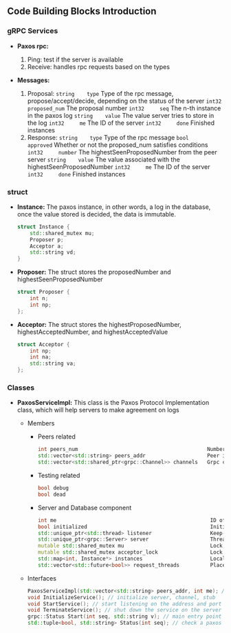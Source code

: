 ## Code Building Blocks Introduction

### gRPC Services 
* **Paxos rpc:** 
    1. Ping: test if the server is available
    2. Receive: handles rpc requests based on the types

* **Messages:** 
    1. Proposal:
        ``string    type``               Type of the rpc message, propose/accept/decide, depending on the status of the server
        ``int32     proposed_num``       The proposal number
        ``int32     seq``                The n-th instance in the paxos log
        ``string    value``              The value server tries to store in the log
        ``int32     me``                 The ID of the server
        ``int32     done``               Finished instances
    2. Response:
        ``string    type``               Type of the rpc message
        ``bool      approved``           Whether or not the proposed_num satisfies conditions 
        ``int32     number``             The highestSeenProposedNumber from the peer server 
        ``string    value``              The value associated with the highestSeenProposedNumber
        ``int32     me``                 The ID of the server
        ``int32     done``               Finished instances

### struct
* **Instance:** The paxos instance, in other words, a log in the database, once the value stored is decided, the data is immutable.
    ```C++
    struct Instance {
        std::shared_mutex mu;
        Proposer p;
        Acceptor a;
        std::string vd;
    }
    ```

* **Proposer:** The struct stores the proposedNumber and highestSeenProposedNumber
    ```C++
    struct Proposer {
        int n;
        int np;
    };
    ```

* **Acceptor:** The struct stores the highestProposedNumber, highestAcceptedNumber, and highestAcceptedValue
    ```C++
    struct Acceptor {
        int np;
        int na;
        std::string va;
    };
    ```

### Classes
* **PaxosServiceImpl:** This class is the Paxos Protocol Implementation class, which will help servers to make agreement on logs
    * Members
        - Peers related
            ```C++
            int peers_num                                          Number of nodes in the system 
            std::vector<std::string> peers_addr                    Peer ip address and port number
            std::vector<std::shared_ptr<grpc::Channel>> channels   Grpc channels
            ```
        - Testing related 
            ```C++
            bool debug
            bool dead
            ```
        - Server and Database component
            ```C++
            int me                                                  ID of the node
            bool initialized                                        Initiation parameter
            std::unique_ptr<std::thread> listener                   Keep-alive Server listening all the time
            std::unique_ptr<grpc::Server> server                    Thread runs the lisenting server
            mutable std::shared_mutex mu                            Lock on the operations               
            mutable std::shared_mutex acceptor_lock                 Lock on the requests
            std::map<int, Instance*> instances                      Local replication stores the decided values 
            std::vector<std::future<bool>> request_threads          Placeholder for different requests        
            ```
            
    * Interfaces
        ```C++
        PaxosServiceImpl(std::vector<std::string> peers_addr, int me); // constructor
        void InitializeService(); // initialize server, channel, stub
        void StartService(); // start listening on the address and port
        void TerminateService(); // shut down the service on the server
        grpc::Status Start(int seq, std::string v); // main entry point for running paxos Receive service
        std::tuple<bool, std::string> Status(int seq); // check a paxos peer's decision on an instance
        ```